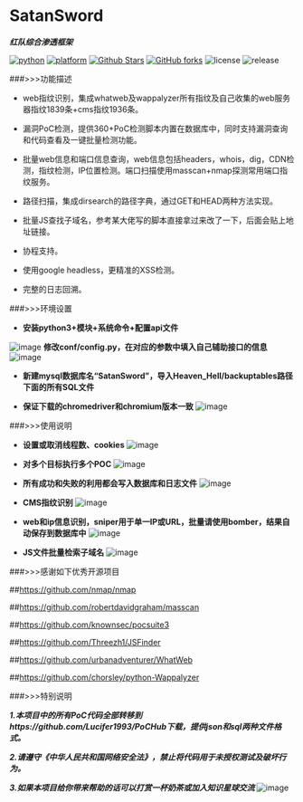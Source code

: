 # SatanSword
***红队综合渗透框架***

[![python](https://img.shields.io/badge/python-3.x-blue.svg?logo=python&labelColor=yellow)](https://www.python.org/downloads/)
[![platform](https://img.shields.io/badge/platform-osx%2Flinux-green.svg)](https://github.com/Lucifer1993/SatanSword/)
[![Github Stars](https://img.shields.io/github/stars/Lucifer1993/SatanSword)](https://github.com/Lucifer1993/SatanSword) 
[![GitHub forks](https://img.shields.io/github/forks/Lucifer1993/SatanSword)](https://github.com/Lucifer1993/SatanSword)
![license](https://img.shields.io/badge/License-GPL--3.0-yellow.svg)
![release](https://img.shields.io/badge/Release-v0.1-orange.svg)


###>>>功能描述
- web指纹识别，集成whatweb及wappalyzer所有指纹及自己收集的web服务器指纹1839条+cms指纹1936条。

- 漏洞PoC检测，提供360+PoC检测脚本内置在数据库中，同时支持漏洞查询和代码查看及一键批量检测功能。

- 批量web信息和端口信息查询，web信息包括headers，whois，dig，CDN检测，指纹检测，IP位置检测。端口扫描使用masscan+nmap探测常用端口指纹服务。

- 路径扫描，集成dirsearch的路径字典，通过GET和HEAD两种方法实现。

- 批量JS查找子域名，参考某大佬写的脚本直接拿过来改了一下，后面会贴上地址链接。

- 协程支持。

- 使用google headless，更精准的XSS检测。

- 完整的日志回溯。

###>>>环境设置
- **安装python3+模块+系统命令+配置api文件**

 ![image](https://github.com/Lucifer1993/SatanSword/raw/master/img/checkenv.png)
**修改conf/config.py，在对应的参数中填入自己辅助接口的信息**
 ![image](https://github.com/Lucifer1993/SatanSword/raw/master/img/config.png)

- **新建mysql数据库名“SatanSword”，导入Heaven_Hell/backuptables路径下面的所有SQL文件**

- **保证下载的chromedriver和chromium版本一致**
 ![image](https://github.com/Lucifer1993/SatanSword/raw/master/img/chromedriver.png)

###>>>使用说明

- **设置或取消线程数、cookies**
 ![image](https://github.com/Lucifer1993/SatanSword/raw/master/img/use1.png)

- **对多个目标执行多个POC**
 ![image](https://github.com/Lucifer1993/SatanSword/raw/master/img/use2.png)

- **所有成功和失败的利用都会写入数据库和日志文件**
![image](https://github.com/Lucifer1993/SatanSword/raw/master/img/use3.png)

- **CMS指纹识别**
![image](https://github.com/Lucifer1993/SatanSword/raw/master/img/use4.png)

- **web和ip信息识别，sniper用于单一IP或URL，批量请使用bomber，结果自动保存到数据库中**
![image](https://github.com/Lucifer1993/SatanSword/raw/master/img/use5.png)

- **JS文件批量检索子域名**
![image](https://github.com/Lucifer1993/SatanSword/raw/master/img/use6.png)

###>>>感谢如下优秀开源项目

##https://github.com/nmap/nmap

##https://github.com/robertdavidgraham/masscan

##https://github.com/knownsec/pocsuite3

##https://github.com/Threezh1/JSFinder

##https://github.com/urbanadventurer/WhatWeb

##https://github.com/chorsley/python-Wappalyzer

###>>>特别说明

***1.本项目中的所有PoC代码全部转移到https://github.com/Lucifer1993/PoCHub下载，提供json和sql两种文件格式。***

***2.请遵守《中华人民共和国网络安全法》，禁止将代码用于未授权测试及破坏行为。***

***3.如果本项目给你带来帮助的话可以打赏一杯奶茶或加入知识星球交流***
![image](https://github.com/Lucifer1993/SatanSword/raw/master/img/contact.png)
